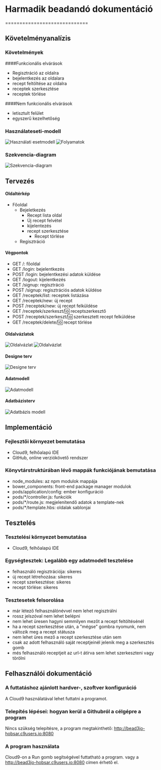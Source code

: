 # Harmadik beadandó dokumentáció
=============================

## Követelményanalízis

### Követelmények
####Funkcionális elvárások
* Regisztráció az oldalra
* bejelentkezés az oldalara
* recept feltöltése az oldalra
* receptek szerkesztése
* receptek törlése

####Nem funkcionális elvárások
* letisztult felület
* egyszerű kezelhetőség

### Használateseti-modell
![Használati esetmodell](docs/images/haszneset.png)
![Folyamatok](docs/images/folyamatok.png)

### Szekvencia-diagram
![Szekvencia-diagram](docs/images/szekv.png)

## Tervezés

#### Oldaltérkép
* Főoldal
  - Bejeletkezés
    * Recept lista oldal
    * Új recept felvétel
    * kijelentezés
    * recept szerkesztése
      - Recept törlése
  - Regisztráció

#### Végpontok
* GET /: főoldal
* GET /login: bejelentkezés
* POST /login: bejelentkezési adatok küldése
* GET /logout: kijelentkezés
* GET /signup: regisztráció
* POST /signup: regisztrációs adatok küldése
* GET /receptek/list: receptek listázása
* GET /receptek/new: új recept
* POST /receptek/new: új recept felküldése
* GET /receptek/szerkeszt/:id: receptszerkesztő
* POST /receptek/szerkeszt/:id: szerkesztett recept felküldése
* GET /receptek/delete/:id: recept törlése


#### Oldalvázlatok
![Oldalvázlat](docs/images/váz2.png)
![Oldalvázlat](docs/images/oldalvázlat.png)

#### Designe terv

![Designe terv](docs/images/designe.png)

#### Adatmodell
![Adatmodell](docs/images/adatm.png)

#### Adatbázisterv
![Adatbázis modell](docs/images/adatBm.png)

## Implementáció

### Fejlesztői környezet bemutatása
* Cloud9, felhőalapú IDE
* GitHub, online verziókövető rendszer

### Könyvtárstruktúrában lévő mappák funkciójának bemutatása
* node_modules: az npm modulok mappája
* bower_components: front-end package manager modulok
* pods/application/config: ember konfiguráció
* pods/*/controller.js: funkciók
* pods/*/route.js: megjelenítendő adatok a template-nek
* pods/*/template.hbs: oldalak sablonjai

## Tesztelés

### Tesztelési környezet bemutatása
* Cloud9, felhőalapú IDE

### Egységtesztek: Legalább egy adatmodell tesztelése
* felhasználó regisztrációja: sikeres
* új recept létrehozása: sikeres
* recept szerkesztése: sikeres
* recept törlése: sikeres

### Tesztesetek felsorolása
* már létező felhasználónévvel nem lehet regisztrálni
* rossz jelszóval nem lehet belépni
* nem lehet üresen hagyni semmilyen mezőt a recept feltöltésénél
* ha a recept szerkesztése után, a "mégse" gombra nyomunk, nem változik meg a recept státusza
* nem lehet üres mező a recept szerkesztése után sem
* csak az adott felhasználó saját receptjeinél jelenik meg a szerkesztés gomb
* més felhasználó receptjeit az url-t átírva sem lehet szerkeszteni vagy törölni


## Felhasználói dokumentáció

### A futtatáshoz ajánlott hardver-, szoftver konfiguráció
A Cloud9 használatával lehet futtatni a programot.
### Telepítés lépései: hogyan kerül a Githubról a célgépre a program
Nincs szükség telepítésre, a program megtakinthető: http://bead3jo-hobsar.c9users.io:8080
### A program használata
Cloud9-on a Run gomb segítségével futtatható a program.
vagy a http://bead3jo-hobsar.c9users.io:8080 címen érhető el.